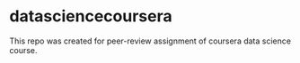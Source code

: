 # datasciencecoursera
This repo was created for peer-review assignment of coursera data science course.
